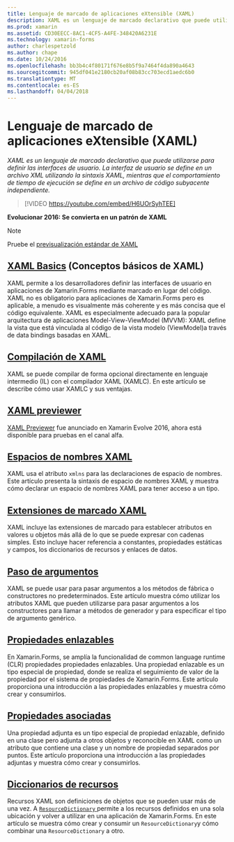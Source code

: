 ```yaml
---
title: Lenguaje de marcado de aplicaciones eXtensible (XAML)
description: XAML es un lenguaje de marcado declarativo que puede utilizarse para definir las interfaces de usuario. La interfaz de usuario se define en un archivo XML utilizando la sintaxis XAML, mientras que el comportamiento de tiempo de ejecución se define en un archivo de código subyacente independiente.
ms.prod: xamarin
ms.assetid: CD30EECC-8AC1-4CF5-A4FE-348420A6231E
ms.technology: xamarin-forms
author: charlespetzold
ms.author: chape
ms.date: 10/24/2016
ms.openlocfilehash: bb3b4c4f80171f676e8b5f9a7464f4da890a4643
ms.sourcegitcommit: 945df041e2180cb20af08b83cc703ecd1aedc6b0
ms.translationtype: MT
ms.contentlocale: es-ES
ms.lasthandoff: 04/04/2018
---
```

# <a name="extensible-application-markup-language-xaml"></a>Lenguaje de marcado de aplicaciones eXtensible (XAML)

_XAML es un lenguaje de marcado declarativo que puede utilizarse para definir las interfaces de usuario. La interfaz de usuario se define en un archivo XML utilizando la sintaxis XAML, mientras que el comportamiento de tiempo de ejecución se define en un archivo de código subyacente independiente._

> [!VIDEO https://youtube.com/embed/H6UOrSyhTEE]

**Evolucionar 2016: Se convierta en un patrón de XAML**

> [!NOTE]
> Pruebe el [previsualización estándar de XAML](standard/index.md)

<a name="xaml" />

## <a name="xaml-basicsxaml-basicsindexmd"></a>[XAML Basics](xaml-basics/index.md) (Conceptos básicos de XAML)

XAML permite a los desarrolladores definir las interfaces de usuario en aplicaciones de Xamarin.Forms mediante marcado en lugar del código. XAML no es obligatorio para aplicaciones de Xamarin.Forms pero es aplicable, a menudo es visualmente más coherente y es más concisa que el código equivalente. XAML es especialmente adecuado para la popular arquitectura de aplicaciones Model-View-ViewModel (MVVM): XAML define la vista que está vinculada al código de la vista modelo (ViewModel)a través de data bindings basadas en XAML.

## <a name="xaml-compilationxamlcmd"></a>[Compilación de XAML](xamlc.md)

XAML se puede compilar de forma opcional directamente en lenguaje intermedio (IL) con el compilador XAML (XAMLC). En este artículo se describe cómo usar XAMLC y sus ventajas.

## <a name="xaml-previewerxaml-previewermd"></a>[XAML previewer](xaml-previewer.md)

[XAML Previewer](~/xamarin-forms/xaml/xaml-previewer.md) fue anunciado en Xamarin Evolve 2016, ahora está disponible para pruebas en el canal alfa.

## <a name="xaml-namespacesnamespacesmd"></a>[Espacios de nombres XAML](namespaces.md)

XAML usa el atributo `xmlns` para las declaraciones de espacio de nombres. Este artículo presenta la sintaxis de espacio de nombres XAML y muestra cómo declarar un espacio de nombres XAML para tener acceso a un tipo.

## <a name="xaml-markup-extensionsmarkup-extensionsindexmd"></a>[Extensiones de marcado XAML](markup-extensions/index.md)

XAML incluye las extensiones de marcado para establecer atributos en valores u objetos más allá de lo que se puede expresar con cadenas simples. Esto incluye hacer referencia a constantes, propiedades estáticas y campos, los diccionarios de recursos y enlaces de datos.

## <a name="passing-argumentspassing-argumentsmd"></a>[Paso de argumentos](passing-arguments.md)

XAML se puede usar para pasar argumentos a los métodos de fábrica o constructores no predeterminados. Este artículo muestra cómo utilizar los atributos XAML que pueden utilizarse para pasar argumentos a los constructores para llamar a métodos de generador y para especificar el tipo de argumento genérico.

## <a name="bindable-propertiesbindable-propertiesmd"></a>[Propiedades enlazables](bindable-properties.md)

En Xamarin.Forms, se amplía la funcionalidad de common language runtime (CLR) propiedades propiedades enlazables. Una propiedad enlazable es un tipo especial de propiedad, donde se realiza el seguimiento de valor de la propiedad por el sistema de propiedades de Xamarin.Forms. Este artículo proporciona una introducción a las propiedades enlazables y muestra cómo crear y consumirlos.

## <a name="attached-propertiesattached-propertiesmd"></a>[Propiedades asociadas](attached-properties.md)

Una propiedad adjunta es un tipo especial de propiedad enlazable, definido en una clase pero adjunta a otros objetos y reconocible en XAML como un atributo que contiene una clase y un nombre de propiedad separados por puntos. Este artículo proporciona una introducción a las propiedades adjuntas y muestra cómo crear y consumirlos.

## <a name="resource-dictionariesresource-dictionariesmd"></a>[Diccionarios de recursos](resource-dictionaries.md)

Recursos XAML son definiciones de objetos que se pueden usar más de una vez. A [ `ResourceDictionary` ](https://developer.xamarin.com/api/type/Xamarin.Forms.ResourceDictionary/) permite a los recursos definidos en una sola ubicación y volver a utilizar en una aplicación de Xamarin.Forms. En este artículo se muestra cómo crear y consumir un `ResourceDictionary`y cómo combinar una `ResourceDictionary` a otro.
